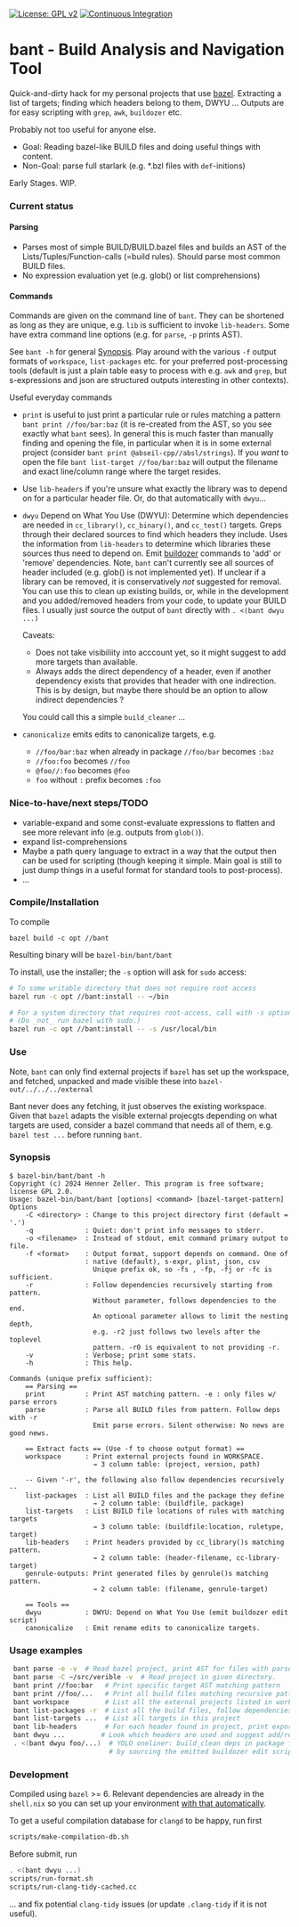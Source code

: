 [![License: GPL v2](https://img.shields.io/badge/License-GPL_v2-blue.svg)](https://www.gnu.org/licenses/gpl-2.0.html)
[![Continuous Integration](https://github.com/hzeller/bant/workflows/ci/badge.svg)](https://github.com/hzeller/bant/actions/workflows/ci.yml)

bant - Build Analysis and Navigation Tool
=========================================

Quick-and-dirty hack for my personal projects that use [bazel]. Extracting a
list of targets; finding which headers belong to them, DWYU ...
Outputs are for easy scripting with `grep`, `awk`, `buildozer` etc.

Probably not too useful for anyone else.

 * Goal: Reading bazel-like BUILD files and doing useful things with content.
 * Non-Goal: parse full starlark (e.g. *.bzl files with `def`-initions)

Early Stages. WIP.

### Current status

#### Parsing
 * Parses most of simple BUILD/BUILD.bazel files and builds an AST of the
   Lists/Tuples/Function-calls (=build rules).
   Should parse most common BUILD files.
 * No expression evaluation yet (e.g. glob() or list comprehensions)

#### Commands
Commands are given on the command line of `bant`. They can be shortened as
long as they are unique, e.g. `lib` is sufficient to invoke `lib-headers`.
Some have extra command line options (e.g. for `parse`, `-p` prints AST).

See `bant -h` for general [Synopsis](#synopsis). Play around with the
various `-f` output formats of `workspace`, `list-packages` etc. for your
preferred post-processing tools (default is just a plain table easy to process
with e.g. `awk` and `grep`, but s-expressions and json are structured
outputs interesting in other contexts).

Useful everyday commands
 * `print` is useful to just print a particular rule or rules matching a pattern
   `bant print //foo/bar:baz` (it is re-created from the AST, so you see
   exactly what `bant` sees). In general this is much faster than manually
   finding and opening the file, in particular when it is in some external
   project (consider `bant print @abseil-cpp//absl/strings`).
   If you _want_ to open the file `bant list-target //foo/bar:baz`
   will output the filename and exact line/column range where the target
   resides.
 * Use `lib-headers` if you're unsure what exactly the library was to depend
   on for a particular header file. Or, do that automatically with `dwyu`...
 * `dwyu` Depend on What You Use (DWYU): Determine which dependencies are
   needed in `cc_library()`, `cc_binary()`, and `cc_test()` targets.
   Greps through their declared sources to find which headers they include.
   Uses the information from `lib-headers` to determine which libraries
   these sources thus need to depend on.
   Emit [buildozer] commands to 'add' or 'remove' dependencies.
   Note, `bant` can't currently see all sources of header included
   (e.g. glob() is not implemented yet). If unclear if a library can be
   removed, it is conservatively _not_ suggested for removal.
   You can use this to clean up existing builds, or, while in the development
   and you added/removed headers from your code, to update your BUILD files.
   I usually just source the output of `bant` directly with `. <(bant dwyu ...)`

   Caveats:
     * Does not take visibiliity into acccount yet, so it might suggest to
      add more targets than available.
     * Always adds the direct dependency of a header, even if another dependency
       exists that provides that header with one indirection. This is by design,
       but maybe there should be an option to allow indirect dependencies ?

   You could call this a simple `build_cleaner` ...
 * `canonicalize` emits edits to canonicalize targets, e.g.
    * `//foo/bar:baz` when already in package `//foo/bar` becomes `:baz`
    * `//foo:foo` becomes `//foo`
    * `@foo//:foo` becomes `@foo`
    * `foo` without `:` prefix becomes `:foo`

### Nice-to-have/next steps/TODO

  * variable-expand and some const-evaluate expressions to flatten and
    see more relevant info (e.g. outputs from `glob()`).
  * expand list-comprehensions
  * Maybe a path query language to extract in a way that the output
    then can be used for scripting (though keeping it simple. Main goal is still
    to just dump things in a useful format for standard tools to post-process).
  * ...

### Compile/Installation

To compile

```
bazel build -c opt //bant
```
Resulting binary will be `bazel-bin/bant/bant`

To install, use the installer; the `-s` option will ask for `sudo` access:

```bash
# To some writable directory that does not require root access
bazel run -c opt //bant:install -- ~/bin

# For a system directory that requires root-access, call with -s option.
# (Do _not_ run bazel with sudo.)
bazel run -c opt //bant:install -- -s /usr/local/bin
```

### Use

Note, `bant` can only find external projects if `bazel` has set up the
workspace, and fetched, unpacked and made visible these into
`bazel-out/../../../external`

Bant never does any fetching, it just observes the existing workspace. Given
that `bazel` adapts the visible external projecgts depending on what targets
are used, consider a bazel command that needs all of them, e.g.
`bazel test ...` before running `bant`.

### Synopsis

```
$ bazel-bin/bant/bant -h
Copyright (c) 2024 Henner Zeller. This program is free software; license GPL 2.0.
Usage: bazel-bin/bant/bant [options] <command> [bazel-target-pattern]
Options
    -C <directory> : Change to this project directory first (default = '.')
    -q             : Quiet: don't print info messages to stderr.
    -o <filename>  : Instead of stdout, emit command primary output to file.
    -f <format>    : Output format, support depends on command. One of
                   : native (default), s-expr, plist, json, csv
                     Unique prefix ok, so -fs , -fp, -fj or -fc is sufficient.
    -r             : Follow dependencies recursively starting from pattern.
                     Without parameter, follows dependencies to the end.
                     An optional parameter allows to limit the nesting depth,
                     e.g. -r2 just follows two levels after the toplevel
                     pattern. -r0 is equivalent to not providing -r.
    -v             : Verbose; print some stats.
    -h             : This help.

Commands (unique prefix sufficient):
    == Parsing ==
    print          : Print AST matching pattern. -e : only files w/ parse errors
    parse          : Parse all BUILD files from pattern. Follow deps with -r
                     Emit parse errors. Silent otherwise: No news are good news.

    == Extract facts == (Use -f to choose output format) ==
    workspace      : Print external projects found in WORKSPACE.
                     → 3 column table: (project, version, path)

    -- Given '-r', the following also follow dependencies recursively --
    list-packages  : List all BUILD files and the package they define
                     → 2 column table: (buildfile, package)
    list-targets   : List BUILD file locations of rules with matching targets
                     → 3 column table: (buildfile:location, ruletype, target)
    lib-headers    : Print headers provided by cc_library()s matching pattern.
                     → 2 column table: (header-filename, cc-library-target)
    genrule-outputs: Print generated files by genrule()s matching pattern.
                     → 2 column table: (filename, genrule-target)

    == Tools ==
    dwyu           : DWYU: Depend on What You Use (emit buildozer edit script)
    canonicalize   : Emit rename edits to canonicalize targets.
```

### Usage examples

```bash
 bant parse -e -v  # Read bazel project, print AST for files with parse errors.
 bant parse -C ~/src/verible -v  # Read project in given directory.
 bant print //foo:bar   # Print specific target AST matching pattern
 bant print //foo/...   # Print all build files matching recursive pattern.
 bant workspace         # List all the external projects listed in workspace.
 bant list-packages -r  # List all the build files, follow dependencies
 bant list-targets ...  # List all targets in this project
 bant lib-headers       # For each header found in project, print exporting lib
 bant dwyu ...         # Look which headers are used and suggest add/remove deps
 . <(bant dwyu foo/...)  # YOLO oneliner: build_clean deps in package foo/...
                         # by sourcing the emitted buildozer edit script.
```

### Development

Compiled using `bazel` >= 6.
Relevant dependencies are already in the `shell.nix` so you can set up
your environment [with that automatically][nix-devel-env].

To get a useful compilation database for `clangd` to be happy, run first

```bash
scripts/make-compilation-db.sh
```

Before submit, run

```bash
. <(bant dwyu ...)
scripts/run-format.sh
scripts/run-clang-tidy-cached.cc
```

... and fix potential `clang-tidy` issues (or update `.clang-tidy` if it is
not useful).

[bazel]: https://bazel.build/
[buildozer]: https://github.com/bazelbuild/buildtools/blob/master/buildozer/README.md
[nix-devel-env]: https://nixos.wiki/wiki/Development_environment_with_nix-shell

